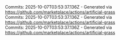 Commits: 2025-10-07T03:53:37.136Z - Generated via https://github.com/marketplace/actions/artificial-grass
<br>
Commits: 2025-10-07T03:53:37.136Z - Generated via https://github.com/marketplace/actions/artificial-grass
<br>
Commits: 2025-10-07T03:53:37.136Z - Generated via https://github.com/marketplace/actions/artificial-grass
<br>

